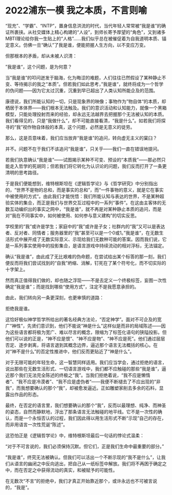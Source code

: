 # 2022浦东一模 我之本质，不言则喻

“现充”、“学霸”、“INTP”，置身信息洪流的时代，当代年轻人常常被“我是谁”的确证所裹挟。从社交媒体上精心构建的“人设”，到师长寄予厚望的“角色”，又到诸多MBTI理论给你我一生贴上的“人格”……我们似乎总在被催促着为自我道明本质、锚定意义。仿佛一旦“确认”了我是谁，便能把握人生方向，以不变应万变。

但那根本的矛盾，却从未被人识清：

”我是谁“，这个问题，是为何意？

当“我是谁”的叩问迸发于脑海，化为晦涩的难题，人们往往已然假设了某种静止不变、等待揭示的我之“本质”。但若我们如此思考，”我是谁“，就终将成为一个哲学的伪问题——因为它太过沉重，沉重到早已超出了人类认知所能企及的范围。

康德说，我们所能认知的一切，只是现象界的映像；事物作为”物自体“的本质，却栖居于本体界——我们根本无法触及。我们的意识活动和认知能力，就像一个黑箱模型，只能处理投射而来的经验，却永远无法越界去把握那个无法被认知的本质。我们看得见的，只是“我做什么”，却不可能直接看清，“我是什么”。如若我们将探寻的“我”视作物自体般的本真，这个问题，必然是无意义的徒劳。

那么，这是否意味着，我们应当放弃“我是谁”的追问，转向虚无主义的窠臼？

并不。问题不在于我们不该追问“我是谁”，只关乎——我们一直在错误地提问。

若我们执意确认“我是谁”——试图揭示某种不可变、预设的“本质我”——那必然只能走入哲学的死胡同；但若我们将它转化为认识论的问题，我们反而打开了一条更清明的思考路径。

于是我们便能想到，维特根斯坦在《逻辑哲学论》与《哲学研究》中分别指出的，“世界不是物的总和，而是事实的总和”，而“一件事物的意义，就是它在事实中被使用的方式“。由此我们才能恍悟：我们所能认知与表达的世界，不是某种超验实体的集合，而正是我们与世界交互过程中的一系列“事件”。在这由主客体的无数互动编织出的事实之网中，“我是谁”，就不再是对某种静止本质的追问，而是对“我在不同事实中，如何被使用、如何参与意义建构”的切实反思。

学校里的“我”或许是学生；家庭中的“我”或许是子女；社群内的“我”又可以是表达者、反对者、同情者；服务器里的“我”甚至可以是一个0或1。”我是谁“，在无数生活形式中展开成了无数实际意义、示现给我们无数种可能的答案。因而我们说，它是一系列事实使用中的投影集合，是语言游戏中持续流动的相对浮标，无法锚定。

确认“我是谁”，由此成了无比艰难的伪命题，在尝试给出某个标答的那一刻，我们便反而将我们尝试找到的“自我”坍缩、消解，钉死在了某个符号化，而不切实际的十字架上。

然而真正值得我们做的，却也随之浮现——不是去定义一个终极标签，妄图一次性确定“我是谁”；而是找到哪些“使用方式”，注定不是我愿意承担的。

由此，我们转向另一条更深刻，也更审慎的道路：

拒绝我是谁。

这恰好极似神学哲学所给出的著名经典方法论，“否定神学”。面对不可企及的宽广“神性”，先贤们意识到，他们不能说“神是什么”这样似是而非的局域陈述——因为这些语言都将极为宽广、难以尽言的概念，限缩为了标签化语句的狭隘投影。但他们可以说的正是，“神不应是恨”、“神不应是物”、“神不应是死”。他们通过层层否定、逐步剥离，将语言退到其概念边界，逼近那个语言无法概括的核心。在对“神不是什么”的否定性推进中，他们反而更贴近了“神是什么”。

对于无限可能的年轻生命，这一智慧同样适用。我们应当学会，通过拒绝的语言，说出那些在无数生活形式、一切语言游戏中，我们都不应触碰的那些“我是谁”，逼近那个我们无法完全陈述的终极之“我”。当我们拒绝着说，“我不应是懒惰者”、“我不应是冷漠者”、“我不应是虚伪者“——我便不断褪去了不应出现的“非我”，而我想要确认的那个“我”，却被愈发逼近。正如雕塑家削去多余的石料，显露出作品的形态。

最终，在否定的语言里，我们想要确认的那个“我”，反而以最理想、纯净、而神圣的姿态，自然而静默地，浮出了那条语言无法触碰的地平线。它不是一次性的确认，而是一个永恒否认的过程，我们因此得以用生活形式不断“示现”自己的存在，而非用语言一次性荒诞“陈述”。

这恐怕正是《逻辑哲学论》中，维特根斯坦最后一句话的悖论式温柔：

“对于不可言说的，我们必须保持沉默。但它们，正是我们生命中最重要的部分。”

“我是谁”，终究无法被确认。但我们可以活出一个不断示现的“我不是什么”，让我们从语言的幽闭之中反向逃出，把自己从一纸标签中解放。我们将不再困于确定之中，而在否定之中获得流动的真实，和被赋予的可能性。

在无数次“不言”的拒绝中，我们才真正开始靠近那个，或许永远也不可被言说的，“我是”。